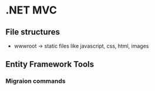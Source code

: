 # .NET MVC

## File structures

* wwwroot -> static files like javascript, css, html, images

## Entity Framework Tools

### Migraion commands